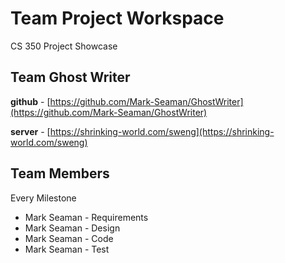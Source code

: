 # Team Project Workspace

CS 350 Project Showcase


## Team Ghost Writer

**github** - [https://github.com/Mark-Seaman/GhostWriter](https://github.com/Mark-Seaman/GhostWriter)

**server** - [https://shrinking-world.com/sweng](https://shrinking-world.com/sweng)


## Team Members

Every Milestone

- Mark Seaman - Requirements
- Mark Seaman - Design
- Mark Seaman - Code
- Mark Seaman - Test

